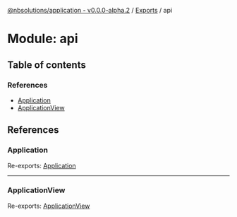 [@nbsolutions/application - v0.0.0-alpha.2](../README.md) / [Exports](../modules.md) / api

# Module: api

## Table of contents

### References

- [Application](api.md#application)
- [ApplicationView](api.md#applicationview)

## References

### Application

Re-exports: [Application](../classes/Application.Application-1.md)

___

### ApplicationView

Re-exports: [ApplicationView](../classes/ApplicationView_ApplicationView.ApplicationView.md)
